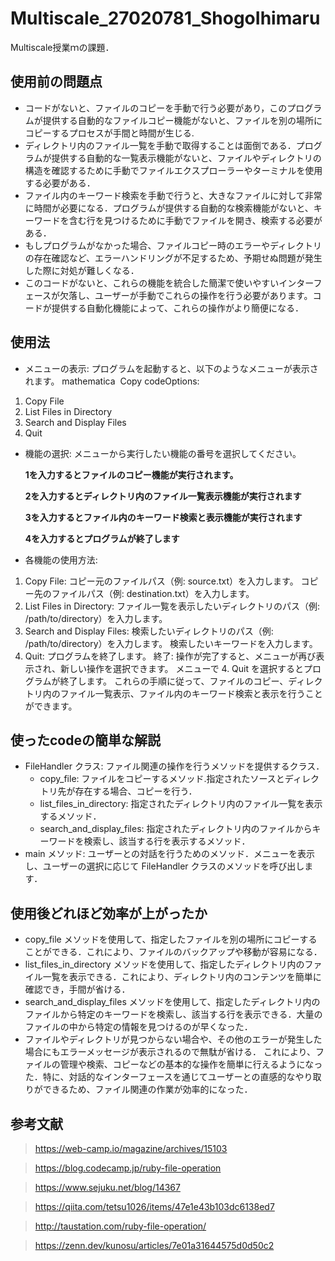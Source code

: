 # Multiscale_27020781_ShogoIhimaru
Multiscale授業ｍの課題．

## 使用前の問題点
- コードがないと、ファイルのコピーを手動で行う必要があり，このプログラムが提供する自動的なファイルコピー機能がないと、ファイルを別の場所にコピーするプロセスが手間と時間が生じる.
- ディレクトリ内のファイル一覧を手動で取得することは面倒である．プログラムが提供する自動的な一覧表示機能がないと、ファイルやディレクトリの構造を確認するために手動でファイルエクスプローラーやターミナルを使用する必要がある．
- ファイル内のキーワード検索を手動で行うと、大きなファイルに対して非常に時間が必要になる．プログラムが提供する自動的な検索機能がないと、キーワードを含む行を見つけるために手動でファイルを開き、検索する必要がある．
- もしプログラムがなかった場合、ファイルコピー時のエラーやディレクトリの存在確認など、エラーハンドリングが不足するため、予期せぬ問題が発生した際に対処が難しくなる．
- このコードがないと、これらの機能を統合した簡潔で使いやすいインターフェースが欠落し、ユーザーが手動でこれらの操作を行う必要があります。コードが提供する自動化機能によって、これらの操作がより簡便になる．
  
## 使用法

- メニューの表示:
  プログラムを起動すると、以下のようなメニューが表示されます。
  mathematica  Copy codeOptions:
1. Copy File
2. List Files in Directory
3. Search and Display Files
4. Quit
- 機能の選択:
  メニューから実行したい機能の番号を選択してください。
  
  **1を入力するとファイルのコピー機能が実行されます。**
  
  **2を入力するとディレクトリ内のファイル一覧表示機能が実行されます**
  
  **3を入力するとファイル内のキーワード検索と表示機能が実行されます**
  
  **4を入力するとプログラムが終了します**
- 各機能の使用方法:
1. Copy File:
   コピー元のファイルパス（例: source.txt）を入力します。
   コピー先のファイルパス（例: destination.txt）を入力します。
2. List Files in Directory:
   ファイル一覧を表示したいディレクトリのパス（例: /path/to/directory）を入力します。
3. Search and Display Files:
   検索したいディレクトリのパス（例: /path/to/directory）を入力します。
   検索したいキーワードを入力します。
4. Quit:
   プログラムを終了します。
   終了:
操作が完了すると、メニューが再び表示され、新しい操作を選択できます。
メニューで 4. Quit を選択するとプログラムが終了します。
これらの手順に従って、ファイルのコピー、ディレクトリ内のファイル一覧表示、ファイル内のキーワード検索と表示を行うことができます。

## 使ったcodeの簡単な解説
* FileHandler クラス: ファイル関連の操作を行うメソッドを提供するクラス．
    * copy_file: ファイルをコピーするメソッド.指定されたソースとディレクトリ先が存在する場合、コピーを行う．
    * list_files_in_directory: 指定されたディレクトリ内のファイル一覧を表示するメソッド．
    * search_and_display_files: 指定されたディレクトリ内のファイルからキーワードを検索し、該当する行を表示するメソッド．
* main メソッド: ユーザーとの対話を行うためのメソッド．メニューを表示し、ユーザーの選択に応じて FileHandler クラスのメソッドを呼び出します．

## 使用後どれほど効率が上がったか

- copy_file メソッドを使用して、指定したファイルを別の場所にコピーすることができる．これにより、ファイルのバックアップや移動が容易になる．
- list_files_in_directory メソッドを使用して、指定したディレクトリ内のファイル一覧を表示できる．これにより、ディレクトリ内のコンテンツを簡単に確認でき，手間が省ける．
- search_and_display_files メソッドを使用して、指定したディレクトリ内のファイルから特定のキーワードを検索し、該当する行を表示できる．大量のファイルの中から特定の情報を見つけるのが早くなった．
- ファイルやディレクトリが見つからない場合や、その他のエラーが発生した場合にもエラーメッセージが表示されるので無駄が省ける．
これにより、ファイルの管理や検索、コピーなどの基本的な操作を簡単に行えるようになった．特に、対話的なインターフェースを通じてユーザーとの直感的なやり取りができるため、ファイル関連の作業が効率的になった．

## 参考文献
> https://web-camp.io/magazine/archives/15103

> https://blog.codecamp.jp/ruby-file-operation

> https://www.sejuku.net/blog/14367

> https://qiita.com/tetsu1026/items/47e1e43b103dc6138ed7

> http://taustation.com/ruby-file-operation/

> https://zenn.dev/kunosu/articles/7e01a31644575d0d50c2

